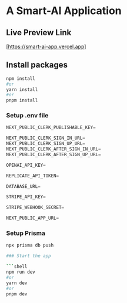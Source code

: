 # A Smart-AI Application

## Live Preview Link

[https://smart-ai-app.vercel.app]

## Install packages

```bash
npm install
#or
yarn install
#or
pnpm install
```

### Setup .env file

```js
NEXT_PUBLIC_CLERK_PUBLISHABLE_KEY=

NEXT_PUBLIC_CLERK_SIGN_IN_URL=
NEXT_PUBLIC_CLERK_SIGN_UP_URL=
NEXT_PUBLIC_CLERK_AFTER_SIGN_IN_URL=
NEXT_PUBLIC_CLERK_AFTER_SIGN_UP_URL=

OPENAI_API_KEY=

REPLICATE_API_TOKEN=

DATABASE_URL=

STRIPE_API_KEY=

STRIPE_WEBHOOK_SECRET=

NEXT_PUBLIC_APP_URL=

```

### Setup Prisma

````bash
npx prisma db push

### Start the app

```shell
npm run dev
#or
yarn dev
#or
pnpm dev
````
